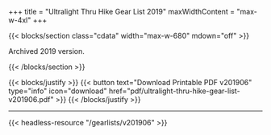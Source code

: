+++
title = "Ultralight Thru Hike Gear List 2019"
maxWidthContent = "max-w-4xl"
+++

{{< blocks/section class="cdata" width="max-w-680" mdown="off" >}}
<p class="lead">Archived 2019 version.</p>
{{< /blocks/section >}}

{{< blocks/justify >}}
{{< button text="Download Printable PDF v201906" type="info" icon="download" href="pdf/ultralight-thru-hike-gear-list-v201906.pdf" >}}
{{< /blocks/justify >}}

* * *

{{< headless-resource "/gearlists/v201906" >}}
